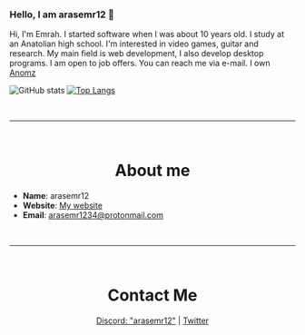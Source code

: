 ### Hello, I am arasemr12 👋

Hi, I'm Emrah. I started software when I was about 10 years old. I study at an Anatolian high school. I'm interested in video games, guitar and research. My main field is web development, I also develop desktop programs. I am open to job offers. You can reach me via e-mail. I own [Anomz](https://anomz.software/)

![GitHub stats](https://github-readme-stats.vercel.app/api?username=Arasemr12&show_icons=true&theme=radical&hide=contribs)
[![Top Langs](https://github-readme-stats.vercel.app/api/top-langs/?username=Arasemr12&layout=compact)](https://github.com/Arasemr12/)

<br>
<hr>
<br>

<h1 align="center">About me</h1>

- **Name**: arasemr12
- **Website**: [My website](https://arasemr12.xyz/)
- **Email**: arasemr1234@protonmail.com

<br>
<hr>
<br>

<h1 align="center">Contact Me</h1>

<p align="center">
  <a href="https://discord.com/users/441221465019514881" target="_blank">Discord: "arasemr12"</a>
  |
  <a href="https://twitter.com/arasemr1234" target="_blank">Twitter</a>
</p>

